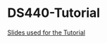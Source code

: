 # DS440-Tutorial

[Slides used for the Tutorial](https://docs.google.com/presentation/d/127qDV63OrgeM35O8cJgXQsKv8_GaaBmqNnztyKkTiFI/edit?usp=sharing)
